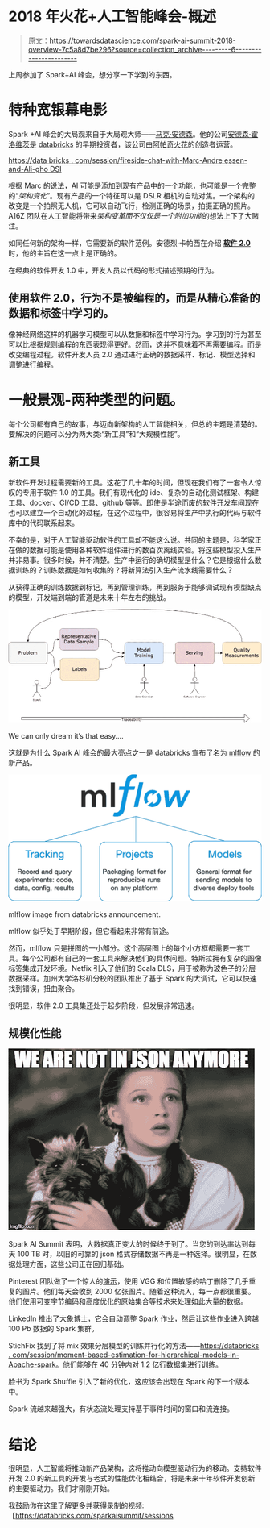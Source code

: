 # 2018 年火花+人工智能峰会-概述

> 原文：<https://towardsdatascience.com/spark-ai-summit-2018-overview-7c5a8d7be296?source=collection_archive---------6----------------------->

上周参加了 Spark+AI 峰会，想分享一下学到的东西。

# 特种宽银幕电影

Spark +AI 峰会的大局观来自于大局观大师——[马克·安德森](https://medium.com/u/fa65e64cf273?source=post_page-----7c5a8d7be296--------------------------------)。他的公司[安德森·霍洛维茨](https://a16z.com/)是 [databricks](http://databricks.com/) 的早期投资者，该公司由[阿帕奇火花](https://spark.apache.org/)的创造者运营。

[https://data bricks . com/session/fireside-chat-with-Marc-Andre essen-and-Ali-gho DSI](https://databricks.com/session/fireside-chat-with-marc-andreessen-and-ali-ghodsi)

根据 Marc 的说法，AI 可能是添加到现有产品中的一个功能，也可能是一个完整的“*架构变化*”。现有产品的一个特征可以是 DSLR 相机的自动对焦。一个架构的改变是一个拍照无人机，它可以自动飞行，检测正确的场景，拍摄正确的照片。
A16Z 团队在人工智能将带来*架构变革而不仅仅是一个附加功能*的想法上下了大赌注。

如同任何新的架构一样，它需要新的软件范例。安德烈·卡帕西在介绍 [**软件 2.0**](https://databricks.com/session/keynote-from-tesla) 时，他的主旨在这一点上是正确的。

在经典的软件开发 1.0 中，开发人员以代码的形式描述预期的行为。

## 使用软件 2.0，行为不是被编程的，而是从精心准备的数据和标签中学习的。

像神经网络这样的机器学习模型可以从数据和标签中学习行为。学习到的行为甚至可以比根据规则编程的东西表现得更好。然而，这并不意味着不再需要编程。而是改变编程过程。软件开发人员 2.0 通过进行正确的数据采样、标记、模型选择和调整进行编程。

# 一般景观-两种类型的问题。

每个公司都有自己的故事，与迈向新架构的人工智能相关，但总的主题是清楚的。要解决的问题可以分为两大类:“新工具”和“大规模性能”。

## 新工具

新软件开发过程需要新的工具。这花了几十年的时间，但现在我们有了一套令人惊叹的专用于软件 1.0 的工具。我们有现代化的 ide、复杂的自动化测试框架、构建工具、docker、CI/CD 工具、github 等等。即使是半途而废的软件开发车间现在也可以建立一个自动化的过程，在这个过程中，很容易将生产中执行的代码与软件库中的代码联系起来。

不幸的是，对于人工智能驱动软件的工具却不能这么说。共同的主题是，科学家正在做的数据可能是使用各种软件组件进行的数百次离线实验。将这些模型投入生产并非易事。很多时候，并不清楚。生产中运行的确切模型是什么？它是根据什么数据训练的？训练数据是如何收集的？将新算法引入生产流水线需要什么？

从获得正确的训练数据到标记，再到管理训练，再到服务于能够调试现有模型缺点的模型，开发端到端的管道是未来十年左右的挑战。

![](img/7303ebebe6e1e2e3f5c4bbabc8ed622a.png)

We can only dream it’s that easy….

这就是为什么 Spark AI 峰会的最大亮点之一是 databricks 宣布了名为 [mlflow](https://databricks.com/blog/2018/06/05/introducing-mlflow-an-open-source-machine-learning-platform.html) 的新产品。

![](img/4225d5b8c68a4a236527c91140b1c9a7.png)

mlflow image from databricks announcement.

mlflow 似乎处于早期阶段，但它看起来非常有前途。

然而，mlflow 只是拼图的一小部分。这个高层图上的每个小方框都需要一套工具。每个公司都有自己的一套工具来解决他们的具体问题。特斯拉拥有复杂的图像标签集成开发环境。Netfix 引入了他们的 Scala DLS，用于被称为玻色子的分层数据采样。加州大学洛杉矶分校的团队推出了基于 Spark 的大调试，它可以快速找到错误，扭曲聚合。

很明显，软件 2.0 工具集还处于起步阶段，但发展非常迅速。

## 规模化性能

![](img/2f739ae0ad6f22d8aa84b78f2956201c.png)

Spark AI Summit 表明，大数据真正变大的时候终于到了。当您的到达率达到每天 100 TB 时，以旧的可靠的 json 格式存储数据不再是一种选择。很明显，在数据处理方面，这些公司正在回归基础。

Pinterest 团队做了一个惊人的[演示](https://databricks.com/session/image-similarity-detection-at-scale-using-lsh-and-tensorflow)，使用 VGG 和位置敏感的哈丁删除了几乎重复的图片。他们每天会收到 2000 亿张图片。随着这种流入，每一点都很重要。他们使用可变字节编码和高度优化的原始集合等技术来处理如此大量的数据。

LinkedIn 推出了[大象博士](https://github.com/linkedin/dr-elephant)，它会自动调整 Spark 作业，然后让这些作业进入跨越 100 Pb 数据的 Spark 集群。

StichFix 找到了将 mix 效果分层模型的训练并行化的方法——[https://databricks . com/session/moment-based-estimation-for-hierarchical-models-in-Apache-spark](https://databricks.com/session/moment-based-estimation-for-hierarchical-models-in-apache-spark)。他们能够在 40 分钟内对 1.2 亿行数据集进行训练。

脸书为 Spark Shuffle 引入了新的优化，这应该会出现在 Spark 的下一个版本中。

Spark 流越来越强大，有状态流处理支持基于事件时间的窗口和流连接。

# 结论

很明显，人工智能将推动新产品架构，这将推动向模型驱动行为的移动。支持软件开发 2.0 的新工具的开发与老式的性能优化相结合，将是未来十年软件开发创新的主要驱动力。我们才刚刚开始。

我鼓励你在这里了解更多并获得录制的视频:【https://databricks.com/sparkaisummit/sessions 
